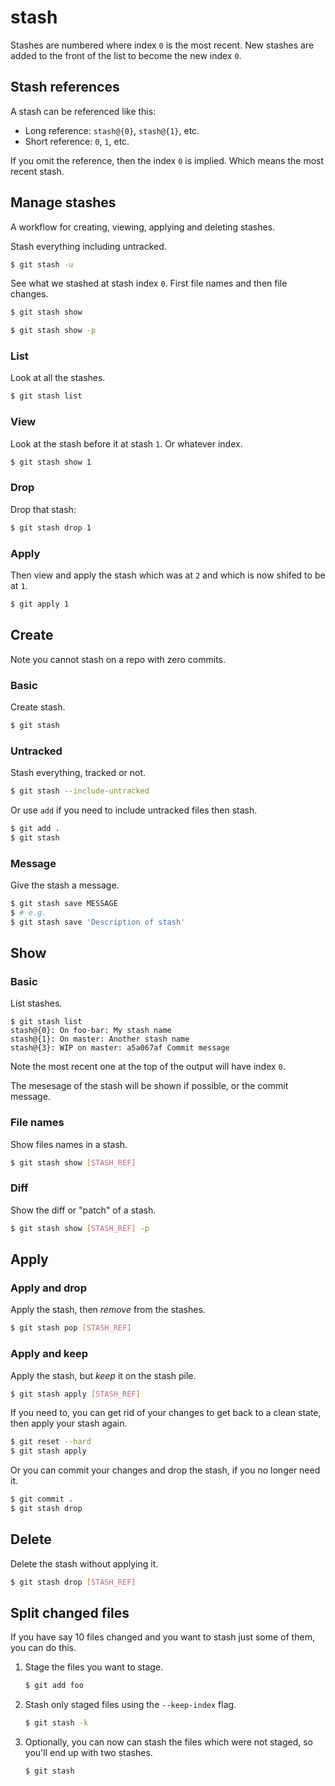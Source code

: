 # stash

Stashes are numbered where index `0` is the most recent. New stashes are added to the front of the list to become the new index `0`.


## Stash references

A stash can be referenced like this:

- Long reference: `stash@{0}`, `stash@{1}`, etc.
- Short reference: `0`, `1`, etc. 

If you omit the reference, then the index `0` is implied. Which means the most recent stash.


## Manage stashes

A workflow for creating, viewing, applying and deleting stashes.

Stash everything including untracked.

```sh
$ git stash -u
```

See what we stashed at stash index `0`. First file names and then file changes.

```sh
$ git stash show

$ git stash show -p
```

### List

Look at all the stashes.

```sh
$ git stash list
```

### View
Look at the stash before it at stash `1`. Or whatever index.

```sh
$ git stash show 1
```

### Drop

Drop that stash:

```sh
$ git stash drop 1
```

### Apply

Then view and apply the stash which was at `2` and which is now shifed to be at `1`.

```sh
$ git apply 1
```



## Create

Note you cannot stash on a repo with zero commits.

### Basic

Create stash.

```sh
$ git stash
```

### Untracked

Stash everything, tracked or not.

```sh
$ git stash --include-untracked
```

Or use `add` if you need to include untracked files then stash.

```sh
$ git add .
$ git stash
```

### Message

Give the stash a message.

```sh
$ git stash save MESSAGE
$ # e.g.
$ git stash save 'Description of stash'
```


## Show

### Basic

List stashes. 

```console
$ git stash list
stash@{0}: On foo-bar: My stash name
stash@{1}: On master: Another stash name
stash@{3}: WIP on master: a5a067af Commit message
```

Note the most recent one at the top of the output will have index `0`.

The mesesage of the stash will be shown if possible, or the commit message.

### File names

Show files names in a stash.

```sh
$ git stash show [STASH_REF]
```

### Diff

Show the diff or "patch" of a stash.

```sh
$ git stash show [STASH_REF] -p
```


## Apply

### Apply and drop

Apply the stash, then _remove_ from the stashes.

```sh
$ git stash pop [STASH_REF]
```

### Apply and keep

Apply the stash, but _keep_ it on the stash pile.

```sh
$ git stash apply [STASH_REF]
```

If you need to, you can get rid of your changes to get back to a clean state, then apply your stash again.

```sh
$ git reset --hard
$ git stash apply
```

Or you can commit your changes and drop the stash, if you no longer need it.

```sh
$ git commit .
$ git stash drop
```


## Delete

Delete the stash without applying it.

```sh
$ git stash drop [STASH_REF]
```


## Split changed files

If you have say 10 files changed and you want to stash just some of them, you can do this.

1. Stage the files you want to stage.
    ```sh
    $ git add foo
    ```
1. Stash only staged files using the `--keep-index` flag.
    ```sh
    $ git stash -k
    ```
1. Optionally, you can now can stash the files which were not staged, so you'll end up with two stashes.
    ```sh
    $ git stash
    ```
